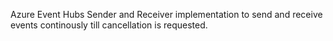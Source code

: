 Azure Event Hubs Sender and Receiver implementation to send and receive events continously till cancellation is requested.
